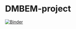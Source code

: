 # DMBEM-project

[![Binder](https://mybinder.org/badge_logo.svg)](https://mybinder.org/v2/gh/regevell/DMBEM/HEAD)
